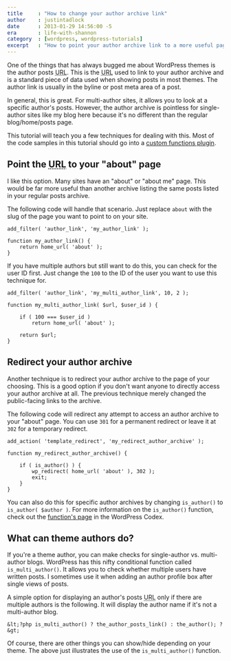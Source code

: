 ```yaml
---
title     : "How to change your author archive link"
author    : justintadlock
date      : 2013-01-29 14:56:00 -5
era       : life-with-shannon
category  : [wordpress, wordpress-tutorials]
excerpt   : "How to point your author archive link to a more useful page on your site."
---
```


One of the things that has always bugged me about WordPress themes is the author posts <abbr title="Uniform Resource Locator">URL</abbr>. This is the <abbr title="Uniform Resource Locator">URL</abbr> used to link to your author archive and is a standard piece of data used when showing posts in most themes. The author link is usually in the byline or post meta area of a post.

In general, this is great. For multi-author sites, it allows you to look at a specific author's posts. However, the author archive is pointless for single-author sites like my blog here because it's no different than the regular blog/home/posts page.

This tutorial will teach you a few techniques for dealing with this. Most of the code samples in this tutorial should go into a <a title="Creating a custom functions plugin for end users" href="http://justintadlock.com/archives/2011/02/02/creating-a-custom-functions-plugin-for-end-users">custom functions plugin</a>.

## Point the <abbr title="Uniform Resource Locator">URL</abbr> to your "about" page

I like this option. Many sites have an "about" or "about me" page. This would be far more useful than another archive listing the same posts listed in your regular posts archive.

The following code will handle that scenario. Just replace <code>about</code> with the slug of the page you want to point to on your site.

```
add_filter( 'author_link', 'my_author_link' );

function my_author_link() {
	return home_url( 'about' );
}
```

If you have multiple authors but still want to do this, you can check for the user ID first. Just change the <code>100</code> to the ID of the user you want to use this technique for.

```
add_filter( 'author_link', 'my_multi_author_link', 10, 2 );

function my_multi_author_link( $url, $user_id ) {

	if ( 100 === $user_id )
		return home_url( 'about' );

	return $url;
}
```

## Redirect your author archive

Another technique is to redirect your author archive to the page of your choosing. This is a good option if you don't want anyone to directly access your author archive at all. The previous technique merely changed the public-facing links to the archive.

The following code will redirect any attempt to access an author archive to your "about" page. You can use <code>301</code> for a permanent redirect or leave it at <code>302</code> for a temporary redirect.

```
add_action( 'template_redirect', 'my_redirect_author_archive' );

function my_redirect_author_archive() {

	if ( is_author() ) {
		wp_redirect( home_url( 'about' ), 302 );
		exit;
	}
}
```

You can also do this for specific author archives by changing <code>is_author()</code> to <code>is_author( $author )</code>. For more information on the <code>is_author()</code> function, check out the <a title="WordPress Codex: is_author()" href="http://codex.wordpress.org/Function_Reference/is_author">function's page</a> in the WordPress Codex.

## What can theme authors do?

If you're a theme author, you can make checks for single-author vs. multi-author blogs. WordPress has this nifty conditional function called <code>is_multi_author()</code>. It allows you to check whether multiple users have written posts. I sometimes use it when adding an author profile box after single views of posts.

A simple option for displaying an author's posts <abbr title="Uniform Resource Locator">URL</abbr> only if there are multiple authors is the following. It will display the author name if it's not a multi-author blog.

```
&lt;?php is_multi_author() ? the_author_posts_link() : the_author(); ?&gt;
```

Of course, there are other things you can show/hide depending on your theme. The above just illustrates the use of the <code>is_multi_author()</code> function.
